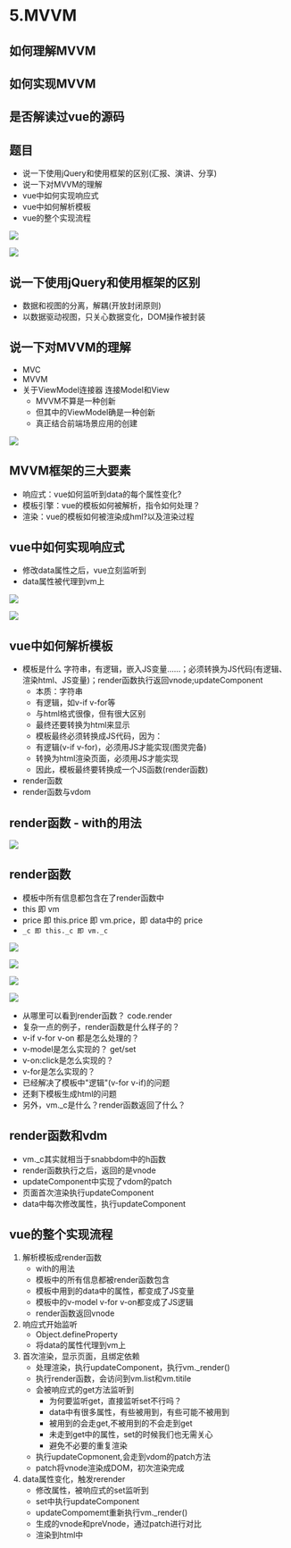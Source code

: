 # 5.MVVM

## 如何理解MVVM

## 如何实现MVVM

## 是否解读过vue的源码

## 题目

* 说一下使用jQuery和使用框架的区别\(汇报、演讲、分享\)
* 说一下对MVVM的理解
* vue中如何实现响应式
* vue中如何解析模板
* vue的整个实现流程

![](../.gitbook/assets/360截图17630331628690.png)

![](../.gitbook/assets/360截图16751031263947.png)

## 说一下使用jQuery和使用框架的区别

* 数据和视图的分离，解耦\(开放封闭原则\)
* 以数据驱动视图，只关心数据变化，DOM操作被封装

## 说一下对MVVM的理解

* MVC
* MVVM
* 关于ViewModel连接器 连接Model和View
  * MVVM不算是一种创新
  * 但其中的ViewModel确是一种创新
  * 真正结合前端场景应用的创建

![](../.gitbook/assets/360截图176402226410185.png)

## MVVM框架的三大要素

* 响应式：vue如何监听到data的每个属性变化?
* 模板引擎：vue的模板如何被解析，指令如何处理？
* 渲染：vue的模板如何被渲染成hml?以及渲染过程

## vue中如何实现响应式

* 修改data属性之后，vue立刻监听到
* data属性被代理到vm上

![](../.gitbook/assets/360截图1684100289129131.png)

![](../.gitbook/assets/微信截图_20180707235138.png)

## vue中如何解析模板

* 模板是什么 字符串，有逻辑，嵌入JS变量……；必须转换为JS代码\(有逻辑、渲染html、JS变量\)；render函数执行返回vnode;updateComponent
  * 本质：字符串
  * 有逻辑，如v-if v-for等
  * 与html格式很像，但有很大区别
  * 最终还要转换为html来显示
  * 模板最终必须转换成JS代码，因为：
  * 有逻辑\(v-if v-for\)，必须用JS才能实现\(图灵完备\)
  * 转换为html渲染页面，必须用JS才能实现
  * 因此，模板最终要转换成一个JS函数\(render函数\)
* render函数
* render函数与vdom

## render函数 - with的用法

![](../.gitbook/assets/微信截图_20180708002832.png)

## render函数

* 模板中所有信息都包含在了render函数中
* this 即 vm
* price 即 this.price 即 vm.price，即 data中的 price
* `_c 即 this._c 即 vm._c`

![](../.gitbook/assets/360截图18720126564482.png)

![](../.gitbook/assets/360截图18750819435268.png)

![](../.gitbook/assets/360截图17860610417566.png)

![](../.gitbook/assets/360截图16821220322337.png)

* 从哪里可以看到render函数？ code.render
* 复杂一点的例子，render函数是什么样子的？
* v-if v-for v-on 都是怎么处理的？
* v-model是怎么实现的？ get/set
* v-on:click是怎么实现的？
* v-for是怎么实现的？
* 已经解决了模板中"逻辑"\(v-for v-if\)的问题
* 还剩下模板生成html的问题
* 另外，vm.\_c是什么？render函数返回了什么？

## render函数和vdm

* vm.\_c其实就相当于snabbdom中的h函数
* render函数执行之后，返回的是vnode
* updateComponent中实现了vdom的patch
* 页面首次渲染执行updateComponent
* data中每次修改属性，执行updateComponent

## vue的整个实现流程

1. 解析模板成render函数
   * with的用法
   * 模板中的所有信息都被render函数包含
   * 模板中用到的data中的属性，都变成了JS变量
   * 模板中的v-model v-for v-on都变成了JS逻辑
   * render函数返回vnode
2. 响应式开始监听
   * Object.defineProperty
   * 将data的属性代理到vm上
3. 首次渲染，显示页面，且绑定依赖
   * 处理渲染，执行updateComponent，执行vm.\_render\(\)
   * 执行render函数，会访问到vm.list和vm.titile
   * 会被响应式的get方法监听到
     * 为何要监听get，直接监听set不行吗？
     * data中有很多属性，有些被用到，有些可能不被用到
     * 被用到的会走get,不被用到的不会走到get
     * 未走到get中的属性，set的时候我们也无需关心
     * 避免不必要的重复渲染
   * 执行updateCopmonent,会走到vdom的patch方法
   * patch将vnode渲染成DOM，初次渲染完成
4. data属性变化，触发rerender
   * 修改属性，被响应式的set监听到
   * set中执行updateComponent
   * updateCompomemt重新执行vm.\_render\(\)
   * 生成的vnode和preVnode，通过patch进行对比
   * 渲染到html中

